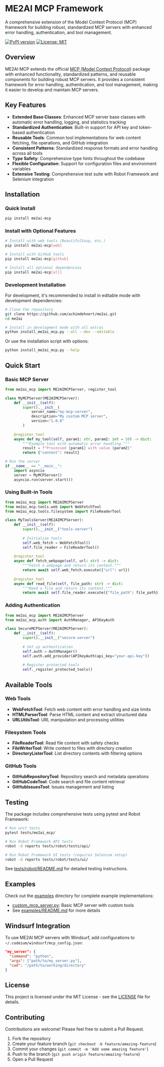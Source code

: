 # ME2AI MCP Framework

A comprehensive extension of the Model Context Protocol (MCP) framework for building robust, standardized MCP servers with enhanced error handling, authentication, and tool management.

[![PyPI version](https://badge.fury.io/py/me2ai-mcp.svg)](https://badge.fury.io/py/me2ai-mcp)
[![License: MIT](https://img.shields.io/badge/License-MIT-yellow.svg)](https://opensource.org/licenses/MIT)

## Overview

ME2AI MCP extends the official [MCP (Model Context Protocol)](https://pypi.org/project/mcp/) package with enhanced functionality, standardized patterns, and reusable components for building robust MCP servers. It provides a consistent framework for error handling, authentication, and tool management, making it easier to develop and maintain MCP servers.

## Key Features

- **Extended Base Classes**: Enhanced MCP server base classes with automatic error handling, logging, and statistics tracking
- **Standardized Authentication**: Built-in support for API key and token-based authentication
- **Reusable Tools**: Common tool implementations for web content fetching, file operations, and GitHub integration
- **Consistent Patterns**: Standardized response formats and error handling across all tools
- **Type Safety**: Comprehensive type hints throughout the codebase
- **Flexible Configuration**: Support for configuration files and environment variables
- **Extensive Testing**: Comprehensive test suite with Robot Framework and Selenium integration

## Installation

### Quick Install

```bash
pip install me2ai-mcp
```

### Install with Optional Features

```bash
# Install with web tools (BeautifulSoup, etc.)
pip install me2ai-mcp[web]

# Install with GitHub tools
pip install me2ai-mcp[github]

# Install all optional dependencies
pip install me2ai-mcp[all]
```

### Development Installation

For development, it's recommended to install in editable mode with development dependencies:

```bash
# Clone the repository
git clone https://github.com/achimdehnert/me2ai.git
cd me2ai

# Install in development mode with all extras
python install_me2ai_mcp.py --all --dev --editable
```

Or use the installation script with options:

```bash
python install_me2ai_mcp.py --help
```

## Quick Start

### Basic MCP Server

```python
from me2ai_mcp import ME2AIMCPServer, register_tool

class MyMCPServer(ME2AIMCPServer):
    def __init__(self):
        super().__init__(
            server_name="my-mcp-server",
            description="My custom MCP server",
            version="1.0.0"
        )
    
    @register_tool
    async def my_tool(self, param1: str, param2: int = 10) -> dict:
        """Example tool with automatic error handling."""
        result = f"Processed {param1} with value {param2}"
        return {"content": result}

# Run the server
if __name__ == "__main__":
    import asyncio
    server = MyMCPServer()
    asyncio.run(server.start())
```

### Using Built-in Tools

```python
from me2ai_mcp import ME2AIMCPServer
from me2ai_mcp.tools.web import WebFetchTool
from me2ai_mcp.tools.filesystem import FileReaderTool

class MyToolsServer(ME2AIMCPServer):
    def __init__(self):
        super().__init__("tools-server")
        
        # Initialize tools
        self.web_fetch = WebFetchTool()
        self.file_reader = FileReaderTool()
    
    @register_tool
    async def fetch_webpage(self, url: str) -> dict:
        """Fetch a webpage and return its content."""
        return await self.web_fetch.execute({"url": url})
    
    @register_tool
    async def read_file(self, file_path: str) -> dict:
        """Read a file and return its content."""
        return await self.file_reader.execute({"file_path": file_path})
```

### Adding Authentication

```python
from me2ai_mcp import ME2AIMCPServer
from me2ai_mcp.auth import AuthManager, APIKeyAuth

class SecureMCPServer(ME2AIMCPServer):
    def __init__(self):
        super().__init__("secure-server")
        
        # Set up authentication
        self.auth = AuthManager()
        self.auth.add_provider(APIKeyAuth(api_key="your-api-key"))
        
        # Register protected tools
        self._register_protected_tools()
```

## Available Tools

### Web Tools

- **WebFetchTool**: Fetch web content with error handling and size limits
- **HTMLParserTool**: Parse HTML content and extract structured data
- **URLUtilsTool**: URL manipulation and processing utilities

### Filesystem Tools

- **FileReaderTool**: Read file content with safety checks
- **FileWriterTool**: Write content to files with directory creation
- **DirectoryListerTool**: List directory contents with filtering options

### GitHub Tools

- **GitHubRepositoryTool**: Repository search and metadata operations
- **GitHubCodeTool**: Code search and file content retrieval
- **GitHubIssuesTool**: Issues management and listing

## Testing

The package includes comprehensive tests using pytest and Robot Framework:

```bash
# Run unit tests
pytest tests/me2ai_mcp/

# Run Robot Framework API tests
robot -d reports tests/robot/tests/api/

# Run Robot Framework UI tests (requires Selenium setup)
robot -d reports tests/robot/tests/ui/
```

See [tests/robot/README.md](tests/robot/README.md) for detailed testing instructions.

## Examples

Check out the [examples](examples/) directory for complete example implementations:

- [custom_mcp_server.py](examples/custom_mcp_server.py): Basic MCP server with custom tools
- See [examples/README.md](examples/README.md) for more details

## Windsurf Integration

To use ME2AI MCP servers with Windsurf, add configurations to `~/.codeium/windsurf/mcp_config.json`:

```json
"my_server": {
  "command": "python",
  "args": ["path/to/my_server.py"],
  "cwd": "/path/to/working/directory"
}
```

## License

This project is licensed under the MIT License - see the [LICENSE](LICENSE) file for details.

## Contributing

Contributions are welcome! Please feel free to submit a Pull Request.

1. Fork the repository
2. Create your feature branch (`git checkout -b feature/amazing-feature`)
3. Commit your changes (`git commit -m 'Add some amazing feature'`)
4. Push to the branch (`git push origin feature/amazing-feature`)
5. Open a Pull Request
